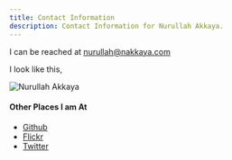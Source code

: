 ```yaml
---
title: Contact Information
description: Contact Information for Nurullah Akkaya.
---
```


I can be reached at [nurullah@nakkaya.com](mailto:nurullah@nakkaya.com
"nurullah@nakkaya.com")

I look like this,

![Nurullah Akkaya](images/nurullahAkkaya.jpg "Nurullah Akkaya")

#### Other Places I am At

 - [Github](http://github.com/nakkaya)
 - [Flickr](http://www.flickr.com/photos/nakkaya/sets/)
 - [Twitter](http://twitter.com/nakkaya)
